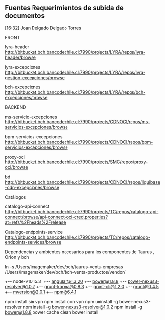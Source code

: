 ## Fuentes Requerimientos de subida de documentos
[16:32] Joan Delgado Delgado Torres

FRONT 

lyra-header
http://bitbucket.bch.bancodechile.cl:7990/projects/LYRA/repos/lyra-header/browse

lyra-excepciones
http://bitbucket.bch.bancodechile.cl:7990/projects/LYRA/repos/lyra-gestion-excepciones/browse

bch-excepciones
http://bitbucket.bch.bancodechile.cl:7990/projects/LYRA/repos/bch-excepciones/browse

 

BACKEND

ms-servicio-excepciones
http://bitbucket.bch.bancodechile.cl:7990/projects/CDNOCI/repos/ms-servicios-excepciones/browse

bpm-servicios-excepciones
http://bitbucket.bch.bancodechile.cl:7990/projects/CDNOCI/repos/bpm-servicios-excepciones/browse

proxy-oci
http://bitbucket.bch.bancodechile.cl:7990/projects/SMC/repos/proxy-oci/browse

 
bd
http://bitbucket.bch.bancodechile.cl:7990/projects/CDNOCI/repos/liquibase-cdn-excepciones/browse


Catálogos

catalogo-api-connect
http://bitbucket.bch.bancodechile.cl:7990/projects/TC/repos/catalogo-api-connect/browse/api-connect-oci-cred.properties?at=refs%2Fheads%2Frelease

Catalogo-endpoints-service
http://bitbucket.bch.bancodechile.cl:7990/projects/TC/repos/catalogo-endpoints-services/browse



Dependencias y ambientes necesarios para los componentes de Taurus , Orion y bch

ln -s /Users/imagemaker/dev/bch/taurus-venta-empresas /Users/imagemaker/dev/bch/bch-venta-productos/vendor/

+-- node-v10.15.3 
+-- angular@1.3.20
+-- bower@1.8.8
+-- bower-nexus3-resolver@1.0.2
+-- grunt-karma@0.8.3
+-- grunt-cli@1.2.0
+-- grunt@0.4.5
+-- mversion@2.0.1
+-- npm@6.4.1

npm install sin vpn
npm install con vpn
npm uninstall -g bower-nexus3-resolver
npm install -g bower-nexus3-resolver@1.0.2
npm install -g bower@1.8.8
bower cache clean
bower install